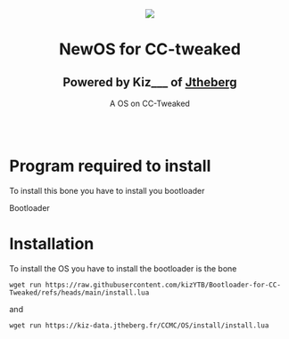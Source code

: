 <div align = "center">
  <img src = "https://www.jtheberg.cloud/assets/img/logo.png" />
  <h1>NewOS for CC-tweaked</h1>
  <h2>Powered by Kiz___ of <a href="https://jtheberg.cloud">Jtheberg</a></h2>
  <p>A OS on CC-Tweaked</p>
</div>
<br />
<br />

# Program required to install
To install this bone you have to install you bootloader

<p href="https://github.com/kizYTB/Bootloader-for-CC-Tweaked">Bootloader</p>


# Installation
To install the OS you have to install the bootloader is the bone
```
wget run https://raw.githubusercontent.com/kizYTB/Bootloader-for-CC-Tweaked/refs/heads/main/install.lua

```

and

```
wget run https://kiz-data.jtheberg.fr/CCMC/OS/install/install.lua
```


